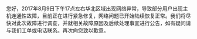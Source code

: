 您好，2017年8月9日下午17点左右华北区域出现网络异常，导致部分用户出现主机连通性故障，目前正在进行紧急修复，网络问题已开始陆续恢复正常。我们将尽快对此次故障进行调查，并就相关故障原因及后续处理事宜进行公告，如有疑问请与我们工单或电话联系。再次向您致以歉意。